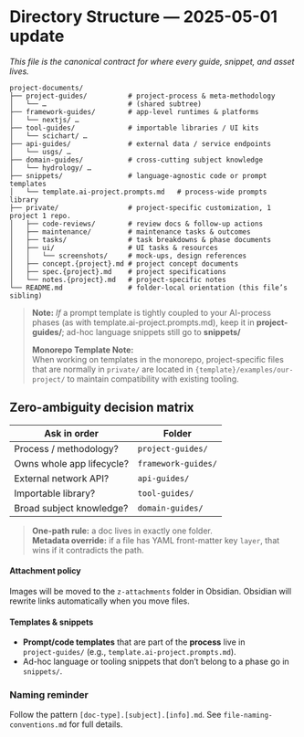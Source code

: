 # Directory Structure — 2025-05-01 update  
_This file is the canonical contract for where every guide, snippet, and asset lives._

```
project-documents/
├── project-guides/          # project-process & meta-methodology
│   └── …                    # (shared subtree)
├── framework-guides/        # app-level runtimes & platforms
│   └── nextjs/ …
├── tool-guides/             # importable libraries / UI kits
│   └── scichart/ …
├── api-guides/              # external data / service endpoints
│   └── usgs/ …
├── domain-guides/           # cross-cutting subject knowledge
│   └── hydrology/ …
├── snippets/                # language-agnostic code or prompt templates
│   └── template.ai-project.prompts.md   # process-wide prompts library
├── private/                 # project-specific customization, 1 project 1 repo.
│   ├── code-reviews/        # review docs & follow-up actions
│   ├── maintenance/         # maintenance tasks & outcomes
│   ├── tasks/               # task breakdowns & phase documents
│   ├── ui/                  # UI tasks & resources
│   │   └── screenshots/     # mock-ups, design references
│   ├── concept.{project}.md # project concept documents
│   ├── spec.{project}.md    # project specifications
│   └── notes.{project}.md   # project-specific notes
└── README.md                # folder-local orientation (this file’s sibling)
```
> **Note:**
> _If_ a prompt template is tightly coupled to your AI-process phases (as with template.ai-project.prompts.md), keep it in **project-guides/**; ad-hoc language snippets still go to **snippets/**
> 
> **Monorepo Template Note:**  
> When working on templates in the monorepo, project-specific files that are normally in `private/` are located in `{template}/examples/our-project/` to maintain compatibility with existing tooling.

## Zero-ambiguity decision matrix

| Ask in order | Folder |
|--------------|--------|
| Process / methodology? | `project-guides/` |
| Owns whole app lifecycle? | `framework-guides/` |
| External network API? | `api-guides/` |
| Importable library? | `tool-guides/` |
| Broad subject knowledge? | `domain-guides/` |

> **One-path rule:** a doc lives in exactly one folder.  
> **Metadata override:** if a file has YAML front-matter key `layer`, that wins if it contradicts the path.

#### Attachment policy
Images will be moved to the `z-attachments` folder in Obsidian.  Obsidian will rewrite links automatically when you move files.
#### Templates & snippets
* **Prompt/code templates** that are part of the **process** live in  
  `project-guides/` (e.g., `template.ai-project.prompts.md`).  
* Ad-hoc language or tooling snippets that don’t belong to a phase go in `snippets/`.
### Naming reminder
Follow the pattern `[doc-type].[subject].[info].md`. See `file-naming-conventions.md` for full details.


